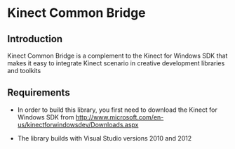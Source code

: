 Kinect Common Bridge 
====================

## Introduction

Kinect Common Bridge is a complement to the Kinect for Windows SDK that makes it easy to integrate Kinect scenario in creative development libraries and toolkits

## Requirements

- In order to build this library, you first need to download the Kinect for Windows SDK from http://www.microsoft.com/en-us/kinectforwindowsdev/Downloads.aspx 

- The library builds with Visual Studio versions 2010 and 2012 
